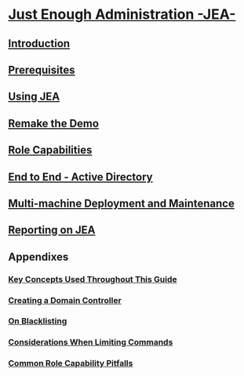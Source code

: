 # [Just Enough Administration -JEA-](README.md)
##  [Introduction](introduction.md)
##  [Prerequisites](prerequisites.md)
##  [Using JEA](using-jea.md)
##  [Remake the Demo](remake-the-demo-endpoint.md)
##  [Role Capabilities](role-capabilities.md)
##  [End to End - Active Directory](end-to-end---active-directory.md)
##  [Multi-machine Deployment and Maintenance](multi-machine-deployment-and-maintenance.md)
##  [Reporting on JEA](reporting-on-jea.md)
##  Appendixes
###  [Key Concepts Used Throughout This Guide](key-concepts-used-throughout-this-guide.md)  
###  [Creating a Domain Controller](creating-a-domain-controller.md)  
###  [On Blacklisting](on-blacklisting.md)  
###  [Considerations When Limiting Commands](considerations-when-limiting-commands.md)  
###  [Common Role Capability Pitfalls](common-role-capability-pitfalls.md)
